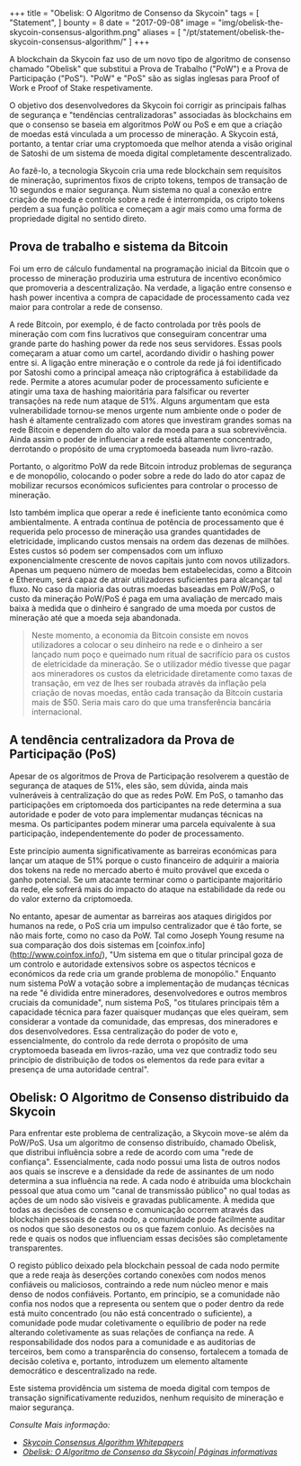 +++
title = "Obelisk: O Algoritmo de Consenso da Skycoin"
tags = [
    "Statement",
]
bounty = 8
date = "2017-09-08"
image = "img/obelisk-the-skycoin-consensus-algorithm.png"
aliases = [
	"/pt/statement/obelisk-the-skycoin-consensus-algorithm/"
]
+++

A blockchain da Skycoin faz uso de um novo tipo de algoritmo de consenso chamado
"Obelisk" que substitui a Prova de Trabalho ("PoW") e a Prova de Participação ("PoS").
"PoW" e "PoS" são as siglas inglesas para Proof of Work e Proof of Stake respetivamente.

O objetivo dos desenvolvedores da Skycoin foi corrigir as principais falhas de
segurança e "tendências centralizadoras" associadas às blockchains em que o
consenso se baseia em algoritmos PoW ou PoS e em que a criação de moedas está vinculada
a um processo de mineração. A Skycoin está, portanto, a tentar criar uma cryptomoeda
que melhor atenda a visão original de Satoshi de um sistema de moeda digital
completamente descentralizado.

Ao fazê-lo, a tecnologia Skycoin cria uma rede blockchain sem requisitos de
mineração, suprimentos fixos de cripto tokens, tempos de transação de 10 segundos
e maior segurança. Num sistema no qual a conexão entre criação de moeda e
controle sobre a rede é interrompida, os cripto tokens perdem a sua função
política e começam a agir mais como uma forma de propriedade digital no
sentido direto.


## Prova de trabalho e sistema da Bitcoin

Foi um erro de cálculo fundamental na programação inicial da Bitcoin que
o processo de mineração produziria uma estrutura de incentivo econômico que
promoveria a descentralização. Na verdade, a ligação entre consenso e hash
power incentiva a compra de capacidade de processamento cada vez maior para
controlar a rede de consenso.

A rede Bitcoin, por exemplo, é de facto controlada por três pools de mineração com
com fins lucrativos que conseguiram concentrar uma grande parte do hashing power
da rede nos seus servidores. Essas pools começaram a atuar como um cartel,
acordando dividir o hashing power entre si. A ligação entre mineração e o
controle da rede já foi identificado por Satoshi como a principal ameaça
não criptográfica à estabilidade da rede. Permite a atores acumular poder
de processamento suficiente e atingir uma taxa de hashing maioritária para
falsificar ou reverter transações na rede num ataque de 51%. Alguns argumentam que
esta vulnerabilidade tornou-se menos urgente num ambiente onde o poder de hash
é altamente centralizado com atores que investiram grandes somas na rede Bitcoin e
dependem do alto valor da moeda para a sua sobrevivência. Ainda assim o poder de
influenciar a rede está altamente concentrado, derrotando o propósito de uma
cryptomoeda baseada num livro-razão.

Portanto, o algoritmo PoW da rede Bitcoin introduz problemas de segurança e
de monopólio, colocando o poder sobre a rede do lado do ator capaz de mobilizar
recursos económicos suficientes para controlar o processo de mineração.

Isto também implica que operar a rede é ineficiente tanto económica como ambientalmente.
A entrada contínua de potência de processamento que é requerida pelo processo de mineração
usa grandes quantidades de eletricidade, implicando custos mensais na ordem das dezenas de milhões.
Estes custos só podem ser compensados com um influxo exponencialmente crescente de novos
capitais junto com novos utilizadors. Apenas um pequeno número de moedas bem estabelecidas,
como a Bitcoin e Ethereum, será capaz de atrair utilizadores suficientes para alcançar tal fluxo.
No caso da maioria das outras moedas baseadas em PoW/PoS, o custo da mineração PoW/PoS
é paga em uma avaliação de mercado mais baixa à medida que o dinheiro é sangrado de uma moeda
por custos de mineração até que a moeda seja abandonada.

>Neste momento, a economia da Bitcoin consiste em novos utilizadores a colocar o seu
dinheiro na rede e o dinheiro a ser lançado num poço e queimado num ritual de sacrifício
para os custos de eletricidade da mineração. Se o utilizador médio tivesse que pagar aos
mineradores os custos da eletricidade diretamente como taxas de transação, em vez de
lhes ser roubada através da inflação pela criação de novas moedas, então cada transação
da Bitcoin custaria mais de $50. Seria mais caro do que uma transferência bancária internacional.

## A tendência centralizadora da Prova de Participação (PoS)

Apesar de os algoritmos de Prova de Participação resolverem a questão de segurança
de ataques de 51%, eles são, sem dúvida, ainda mais vulneráveis à centralização do
que as redes PoW. Em PoS, o tamanho das participações em criptomoeda dos participantes
na rede determina a sua autoridade e poder de voto para implementar mudanças técnicas
na mesma. Os participantes podem minerar uma parcela equivalente à sua participação,
independentemente do poder de processamento.

Este princípio aumenta significativamente as barreiras económicas para lançar
um ataque de 51% porque o custo financeiro de adquirir a maioria dos tokens
na rede no mercado aberto é muito provável que exceda o ganho potencial.
Se um atacante terminar como o participante majoritário da rede, ele sofrerá
mais do impacto do ataque na estabilidade da rede ou do valor externo da criptomoeda.

No entanto, apesar de aumentar as barreiras aos ataques dirigidos por humanos na
rede, o PoS cria um impulso centralizador que é tão forte, se não mais forte,
como no caso da PoW. Tal como Joseph Young resume na sua comparação dos dois sistemas
em [coinfox.info] (http://www.coinfox.info/), "Um sistema em que o titular principal
goza de um controlo e autoridade extensivos sobre os aspectos técnicos e económicos
da rede cria um grande problema de monopólio." Enquanto num sistema PoW a votação sobre
a implementação de mudanças técnicas na rede "é dividida entre mineradores, desenvolvedores
e outros membros cruciais da comunidade", num sistema PoS, "os titulares principais
têm a capacidade técnica para fazer quaisquer mudanças que eles queiram, sem considerar
a vontade da comunidade, das empresas, dos mineradores e dos desenvolvedores. Essa
centralização do poder de voto e, essencialmente, do controlo da rede derrota o propósito
de uma cryptomoeda baseada em livros-razão, uma vez que contradiz todo seu princípio de
distribuição de todos os elementos da rede para evitar a presença de uma autoridade central".

## Obelisk: O Algoritmo de Consenso distribuido da Skycoin

Para enfrentar este problema de centralização, a Skycoin move-se além da PoW/PoS.
Usa um algoritmo de consenso distribuído, chamado Obelisk, que distribui influência
sobre a rede de acordo com uma "rede de confiança". Essencialmente, cada nodo possui
uma lista de outros nodos aos quais se inscreve e a densidade da rede de assinantes
de um nodo determina a sua influência na rede. A cada nodo é atribuída uma blockchain
pessoal que atua como um "canal de transmissão público" no qual todas as ações de um
nodo são visíveis e gravadas publicamente. À medida que todas as decisões de consenso
e comunicação ocorrem através das blockchain pessoais de cada nodo, a comunidade pode
facilmente auditar os nodos que são desonestos ou os que fazem conluio. As decisões na
rede e quais os nodos que influenciam essas decisões são completamente transparentes.

O registo público deixado pela blockchain pessoal de cada nodo permite que a rede
reaja às deserções cortando conexões com nodos menos confiáveis ou maliciosos,
contraindo a rede num núcleo menor e mais denso de nodos confiáveis. Portanto,
em princípio, se a comunidade não confia nos nodos que a representa ou sentem
que o poder dentro da rede está muito concentrado (ou não está concentrado o suficiente),
a comunidade pode mudar coletivamente o equilíbrio de poder na rede alterando
coletivamente as suas relações de confiança na rede. A responsabilidade dos nodos
para a comunidade e as auditorias de terceiros, bem como a transparência do consenso,
fortalecem a tomada de decisão coletiva e, portanto, introduzem um elemento altamente
democrático e descentralizado na rede.

Este sistema providência um sistema de moeda digital com tempos de transação
significativamente reduzidos, nenhum requisito de mineração e maior segurança.

*Consulte Mais informação:*


* *[Skycoin Consensus Algorithm Whitepapers](https://www.skycoin.net/whitepapers)*
* *[Obelisk: O Algoritmo de Consenso da Skycoin| Páginas informativas](/overview/obelisk-skycoin-consensus-algorithm-information-pages/)*
